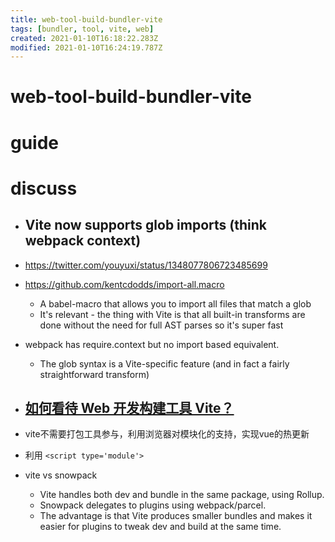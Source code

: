 ```yaml
---
title: web-tool-build-bundler-vite
tags: [bundler, tool, vite, web]
created: 2021-01-10T16:18:22.283Z
modified: 2021-01-10T16:24:19.787Z
---
```


# web-tool-build-bundler-vite

# guide

# discuss

 

- ## Vite now supports glob imports  (think webpack context) 
- https://twitter.com/youyuxi/status/1348077806723485699
- https://github.com/kentcdodds/import-all.macro
  - A babel-macro that allows you to import all files that match a glob
  - It's relevant - the thing with Vite is that all built-in transforms are done without the need for full AST parses so it's super fast
- webpack has require.context but no import based equivalent. 
  - The glob syntax is a Vite-specific feature (and in fact a fairly straightforward transform)

- ## [如何看待 Web 开发构建工具 Vite？](https://www.zhihu.com/question/394062839/answers/updated)
- vite不需要打包工具参与，利用浏览器对模块化的支持，实现vue的热更新
- 利用 `<script type='module'>`
- vite vs snowpack
  - Vite handles both dev and bundle in the same package, using Rollup. 
  - Snowpack delegates to plugins using webpack/parcel.
  - The advantage is that Vite produces smaller bundles and makes it easier for plugins to tweak dev and build at the same time.
